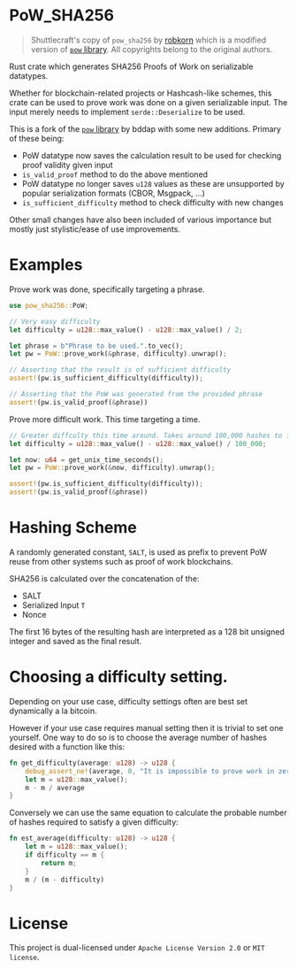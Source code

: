 # PoW_SHA256

> Shuttlecraft's copy of `pow_sha256` by [robkorn](https://github.com/robkorn/pow_sha256) which is a modified version of [`pow` library](https://github.com/bddap/pow). All copyrights belong to the original authors.

Rust crate which generates SHA256 Proofs of Work on serializable datatypes. 

Whether for blockchain-related projects or Hashcash-like schemes, this crate can be used to prove work was done on a given serializable input. The input merely needs to implement `serde::Deserialize` to be used.

This is a fork of the [`pow` library](https://github.com/bddap/pow) by bddap with some new additions. Primary of these being:

- PoW datatype now saves the calculation result to be used for checking proof validity given input
- `is_valid_proof` method to do the above mentioned
- PoW datatype no longer saves `u128` values as these are unsupported by popular serialization formats (CBOR, Msgpack, ...)
- `is_sufficient_difficulty` method to check difficulty with new changes

Other small changes have also been included of various importance but mostly just stylistic/ease of use improvements.

# Examples

Prove work was done, specifically targeting a phrase.

```rust
use pow_sha256::PoW;

// Very easy difficulty
let difficulty = u128::max_value() - u128::max_value() / 2;

let phrase = b"Phrase to be used.".to_vec();
let pw = PoW::prove_work(&phrase, difficulty).unwrap();

// Asserting that the result is of sufficient difficulty
assert!(pw.is_sufficient_difficulty(difficulty));

// Asserting that the PoW was generated from the provided phrase
assert!(pw.is_valid_proof(&phrase))
```

Prove more difficult work. This time targeting a time.

```rust
// Greater diffculty this time around. Takes around 100,000 hashes to find a nonce of the correct difficulty.
let difficulty = u128::max_value() - u128::max_value() / 100_000;

let now: u64 = get_unix_time_seconds();
let pw = PoW::prove_work(&now, difficulty).unwrap();

assert!(pw.is_sufficient_difficulty(difficulty));
assert!(pw.is_valid_proof(&phrase))
```


# Hashing Scheme

A randomly generated constant, `SALT`, is used as prefix to prevent PoW reuse from other systems such as proof of work blockchains.

SHA256 is calculated over the concatenation of the:
- SALT
- Serialized Input `T` 
- Nonce

The first 16 bytes of the resulting hash are interpreted as a 128 bit unsigned integer and saved as the final result.


# Choosing a difficulty setting.

Depending on your use case, difficulty settings often are best set dynamically a la bitcoin.

However if your use case requires manual setting then it is trivial to set one yourself. One way to do so is to choose the average number of hashes desired with a function like this:

```rust
fn get_difficulty(average: u128) -> u128 {
    debug_assert_ne!(average, 0, "It is impossible to prove work in zero attempts.");
    let m = u128::max_value();
    m - m / average
}
```

Conversely we can use the same equation to calculate the probable number of hashes required to satisfy a given difficulty:

```rust
fn est_average(difficulty: u128) -> u128 {
    let m = u128::max_value();
    if difficulty == m {
        return m;
    } 
    m / (m - difficulty)
}
```

# License

This project is dual-licensed under `Apache License Version 2.0` or `MIT license`.
